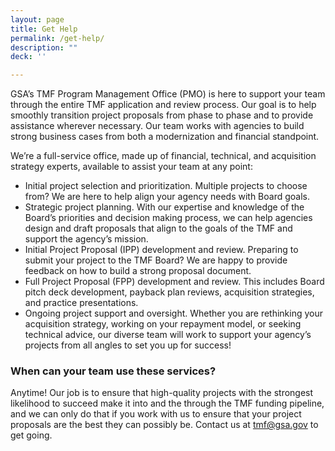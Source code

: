 ```yaml
---
layout: page
title: Get Help
permalink: /get-help/
description: ""
deck: ''

---
```


GSA’s TMF Program Management Office (PMO) is here to support your team through the entire TMF application and review process. Our goal is to help smoothly transition project proposals from phase to phase and to provide assistance wherever necessary. Our team works with agencies to build strong business cases from both a modernization and financial standpoint.

We’re a full-service office, made up of financial, technical, and acquisition strategy experts, available to assist your team at any point:

- Initial project selection and prioritization. Multiple projects to choose from? We are here to help align your agency needs with Board goals.
- Strategic project planning. With our expertise and knowledge of the Board’s priorities and decision making process, we can help agencies design and draft proposals that align to the goals of the TMF and support the agency’s mission.
- Initial Project Proposal (IPP) development and review. Preparing to submit your project to the TMF Board? We are happy to provide feedback on how to build a strong proposal document.
- Full Project Proposal (FPP) development and review. This includes Board pitch deck development, payback plan reviews, acquisition strategies, and practice presentations.
- Ongoing project support and oversight. Whether you are rethinking your acquisition strategy, working on your repayment model, or seeking technical advice, our diverse team will work to support your agency’s projects from all angles to set you up for success!

### When can your team use these services? 
Anytime! Our job is to ensure that high-quality projects with the strongest likelihood to succeed make it into and the through the TMF funding pipeline, and we can only do that if you work with us to ensure that your project proposals are the best they can possibly be. Contact us at tmf@gsa.gov to get going.
